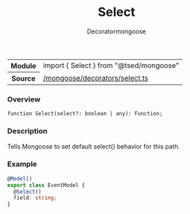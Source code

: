 
<header class="symbol-info-header"><h1 id="select">Select</h1><label class="symbol-info-type-label decorator">Decorator</label><label class="api-type-label mongoose" title="mongoose">mongoose</label></header>
<!-- summary -->
<section class="symbol-info"><table class="is-full-width"><tbody><tr><th>Module</th><td><div class="lang-typescript"><span class="token keyword">import</span> { Select }&nbsp;<span class="token keyword">from</span>&nbsp;<span class="token string">"@tsed/mongoose"</span></div></td></tr><tr><th>Source</th><td><a href="https://github.com/Romakita/ts-express-decorators/blob/v4.27.0/src//mongoose/decorators/select.ts#L0-L0">/mongoose/decorators/select.ts</a></td></tr></tbody></table></section>
<!-- overview -->


### Overview


<pre><code class="typescript-lang ">function <span class="token function">Select</span><span class="token punctuation">(</span>select?<span class="token punctuation">:</span> <span class="token keyword">boolean</span> | <span class="token keyword">any</span><span class="token punctuation">)</span><span class="token punctuation">:</span> Function<span class="token punctuation">;</span></code></pre>


<!-- Parameters -->

<!-- Description -->


### Description

Tells Mongoose to set default select() behavior for this path.

### Example

```typescript
@Model()
export class EventModel {
  @Select()
  field: string;
}
```

<!-- Members -->

